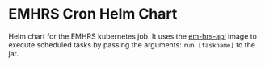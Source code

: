 # EMHRS Cron Helm Chart

Helm chart for the EMHRS kubernetes job. It uses the [em-hrs-api](https://github.com/hmcts/em-hrs-api) image to execute scheduled tasks by passing the arguments: `run [taskname]` to the jar.
